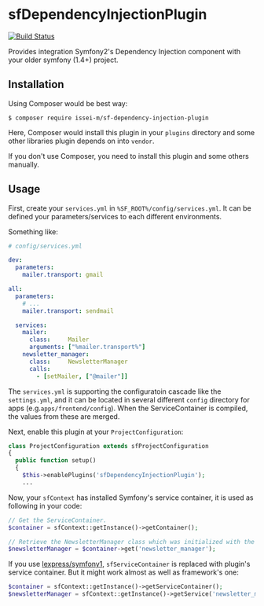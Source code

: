 sfDependencyInjectionPlugin
===========================

[![Build Status](https://travis-ci.org/issei-m/sfDependencyInjectionPlugin.svg?branch=master)](https://travis-ci.org/issei-m/sfDependencyInjectionPlugin)

Provides integration Symfony2's Dependency Injection component with your older symfony (1.4+) project.

Installation
------------

Using Composer would be best way:

```
$ composer require issei-m/sf-dependency-injection-plugin
```

Here, Composer would install this plugin in your `plugins` directory and some other libraries plugin depends on into `vendor`.

If you don't use Composer, you need to install this plugin and some others manually.

Usage
-----

First, create your `services.yml` in `%SF_ROOT%/config/services.yml`. It can be defined your parameters/services to each different environments.

Something like:

```yaml
# config/services.yml

dev:
  parameters:
    mailer.transport: gmail

all:
  parameters:
    # ...
    mailer.transport: sendmail

  services:
    mailer:
      class:     Mailer
      arguments: ["%mailer.transport%"]
    newsletter_manager:
      class:     NewsletterManager
      calls:
        - [setMailer, ["@mailer"]]
```

The `services.yml` is supporting the configuratoin cascade like the `settings.yml`, and it can be located in several different `config` directory for apps (e.g.`apps/frontend/config`).
When the ServiceContainer is compiled, the values from these are merged.

Next, enable this plugin at your `ProjectConfiguration`:

```php
class ProjectConfiguration extends sfProjectConfiguration
{
  public function setup()
  {
    $this->enablePlugins('sfDependencyInjectionPlugin');
    ...
```

Now, your `sfContext` has installed Symfony's service container, it is used as following in your code:

```php
// Get the ServiceContainer.
$container = sfContext::getInstance()->getContainer();

// Retrieve the NewsletterManager class which was initialized with the Mailer.
$newsletterManager = $container->get('newsletter_manager');
```

If you use [lexpress/symfony1], `sfServiceContainer` is replaced with plugin's service container. But it might work almost as well as framework's one:

```php
$container = sfContext::getInstance()->getServiceContainer();
$newsletterManager = sfContext::getInstance()->getService('newsletter_manager');
```

[lexpress/symfony1]: https://github.com/LExpress/symfony1
